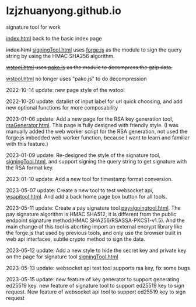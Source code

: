 # lzjzhuanyong.github.io
signature tool for work

[index.html](https://lzjzhuanyong.github.io) back to the basic index page

~~index.html~~ [signingTool.html](https://lzjzhuanyong.github.io/signingTool.html) uses [forge.js](https://github.com/digitalbazaar/forge) as the module to sign the query string by using the HMAC SHA256 algorithm. 

~~[wstool.html](https://lzjzhuanyong.github.io/wstool.html) uses [pako.js](https://github.com/nodeca/pako) as the module to decompress the gzip data.~~

[wstool.html](https://lzjzhuanyong.github.io/wstool.html) no longer uses "pako.js" to do decompression

2022-10-14 update: new page style of the wstool

2022-10-20 update: datalist of input label for url quick choosing, and add new optional functions for more composability

2023-01-06 update: Add a new page for the RSA key generation tool, [rsaGenerator.html](https://lzjzhuanyong.github.io/rsaGenerator.html).  This page is fully designed with friendly style. 
(I was manually added the web worker script for the RSA generation, not used the forge.js imbedded web worker function, because I want to learn and familiar with this feature.)

2023-01-09 update: Re-designed the style of the signature tool, [signingTool.html](https://lzjzhuanyong.github.io/signingTool.html), and support signing the query string to get signature with the RSA format key.

2023-01-10 update: Add a new tool for timestamp format conversion.

2023-05-07 update: Create a new tool to test websocket api, [wsapitool.html](https://lzjzhuanyong.github.io/wsapitool.html). And add a back home page box button for all tools.

2023-05-11 update: Create a pay signature tool [paysigningtool.html](https://lzjzhuanyong.github.io/paysigningtool.html). The pay signature algorithm is HMAC SHA512, it is different from the public endpoint signature method(HMAC SHA256/RSASSA-PKCS1-v1.5). And the main change of this tool is aborting import an external encrypt library like the forge.js that used by previous tools, and only use the browser built in web api interfaces, subtle crypto method to sign the data.

2023-05-12 update: Add a new style to hide the secret key and private key on the page for signature tool [signingTool.html](https://lzjzhuanyong.github.io/signingTool.html)

2023-05-13 update: websocket api test tool supports rsa key, fix some bugs

2023-05-15 update: new feature of key generator to support generating ed25519 key. new feature of signature tool to support ed25519 key to sign request. New feature of websocket api tool to support ed25519 key to sign request
